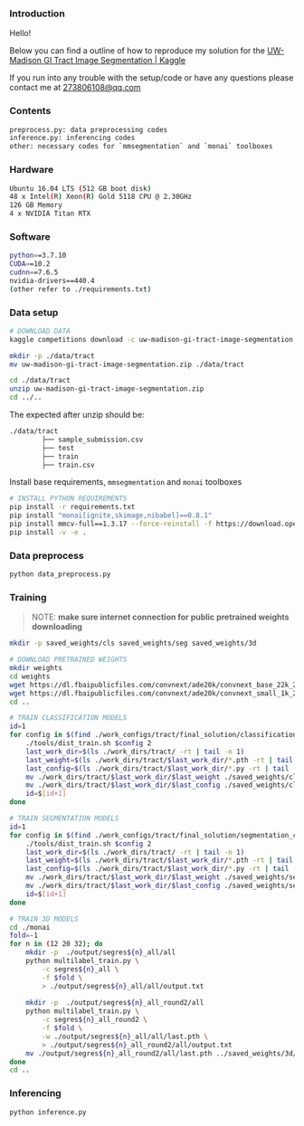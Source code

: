 ### Introduction

Hello!

Below you can find a outline of how to reproduce my solution for the [UW-Madison GI Tract Image Segmentation | Kaggle](https://www.kaggle.com/competitions/uw-madison-gi-tract-image-segmentation/discussion/337197#1864282)

If you run into any trouble with the setup/code or have any questions please contact me at 273806108@qq.com



### Contents

```sh
preprocess.py: data preprocessing codes
inference.py: inferencing codes
other: necessary codes for `mmsegmentation` and `monai` toolboxes
```



### Hardware

```sh
Ubuntu 16.04 LTS (512 GB boot disk)
48 x Intel(R) Xeon(R) Gold 5118 CPU @ 2.30GHz
126 GB Memory
4 x NVIDIA Titan RTX
```

### Software

```sh
python==3.7.10
CUDA==10.2
cudnn==7.6.5
nvidia-drivers==440.4
(other refer to ./requirements.txt)
```

### Data setup

```sh
# DOWNLOAD DATA
kaggle competitions download -c uw-madison-gi-tract-image-segmentation

mkdir -p ./data/tract
mv uw-madison-gi-tract-image-segmentation.zip ./data/tract

cd ./data/tract
unzip uw-madison-gi-tract-image-segmentation.zip
cd ../..
```


The expected after unzip should be:

```sh
./data/tract
        ├── sample_submission.csv
        ├── test
        ├── train
        ├── train.csv
```
Install base requirements, `mmsegmentation` and `monai` toolboxes

```sh
# INSTALL PYTHON REQUIREMENTS
pip install -r requirements.txt
pip install "monai[ignite,skimage,nibabel]==0.8.1"
pip install mmcv-full==1.3.17 --force-reinstall -f https://download.openmmlab.com/mmcv/dist/cu102/torch1.10.0/index.html
pip install -v -e .
```

### Data preprocess

```sh
python data_preprocess.py
```

### Training

> NOTE: **make sure internet connection for public pretrained weights downloading**

```sh
mkdir -p saved_weights/cls saved_weights/seg saved_weights/3d

# DOWNLOAD PRETRAINED WEIGHTS
mkdir weights
cd weights
wget https://dl.fbaipublicfiles.com/convnext/ade20k/convnext_base_22k_224.pth
wget https://dl.fbaipublicfiles.com/convnext/ade20k/convnext_small_1k_224_ema.pth
cd ..

# TRAIN CLASSIFICATION MODELS
id=1
for config in $(find ./work_configs/tract/final_solution/classification_configs/cls*.py | sort); do
	./tools/dist_train.sh $config 2
	last_work_dir=$(ls ./work_dirs/tract/ -rt | tail -n 1)
	last_weight=$(ls ./work_dirs/tract/$last_work_dir/*.pth -rt | tail -n 1)
	last_config=$(ls ./work_dirs/tract/$last_work_dir/*.py -rt | tail -n 1)
	mv ./work_dirs/tract/$last_work_dir/$last_weight ./saved_weights/cls/cls_${id}.pth
	mv ./work_dirs/tract/$last_work_dir/$last_config ./saved_weights/cls/cls_${id}.py
	id=$[id+1]
done

# TRAIN SEGMENTATION MODELS
id=1
for config in $(find ./work_configs/tract/final_solution/segmentation_configs/seg*.py | sort); do
	./tools/dist_train.sh $config 2
	last_work_dir=$(ls ./work_dirs/tract/ -rt | tail -n 1)
	last_weight=$(ls ./work_dirs/tract/$last_work_dir/*.pth -rt | tail -n 1)
	last_config=$(ls ./work_dirs/tract/$last_work_dir/*.py -rt | tail -n 1)
	mv ./work_dirs/tract/$last_work_dir/$last_weight ./saved_weights/seg/seg_${id}.pth
	mv ./work_dirs/tract/$last_work_dir/$last_config ./saved_weights/seg/seg_${id}.py
	id=$[id+1]
done

# TRAIN 3D MODELS
cd ./monai
fold=-1
for n in (12 20 32); do
    mkdir -p  ./output/segres${n}_all/all
    python multilabel_train.py \
        -c segres${n}_all \
        -f $fold \
        > ./output/segres${n}_all/all/output.txt
        
    mkdir -p  ./output/segres${n}_all_round2/all
    python multilabel_train.py \
        -c segres${n}_all_round2 \
        -f $fold \
        -w ./output/segres${n}_all/all/last.pth \
        > ./output/segres${n}_all_round2/all/output.txt
    mv ./output/segres${n}_all_round2/all/last.pth ../saved_weights/3d/segres${n}.pth
done
cd ..
```

### Inferencing

```
python inference.py
```





